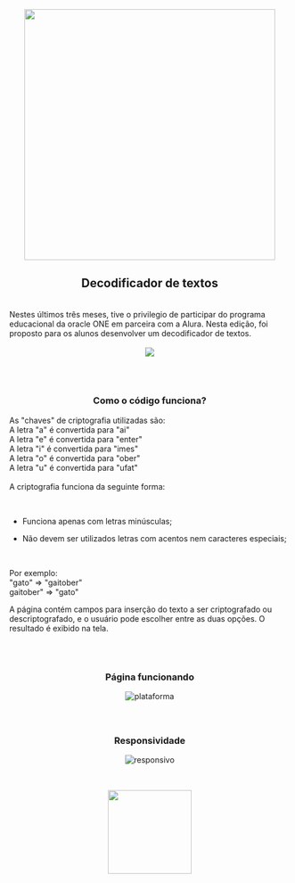 <div align="center"><img src="https://private-user-images.githubusercontent.com/102841560/314704724-128ad7c8-ca60-4a8e-983e-07e85e655869.png?jwt=eyJhbGciOiJIUzI1NiIsInR5cCI6IkpXVCJ9.eyJpc3MiOiJnaXRodWIuY29tIiwiYXVkIjoicmF3LmdpdGh1YnVzZXJjb250ZW50LmNvbSIsImtleSI6ImtleTUiLCJleHAiOjE3MTA5NzcwNjgsIm5iZiI6MTcxMDk3Njc2OCwicGF0aCI6Ii8xMDI4NDE1NjAvMzE0NzA0NzI0LTEyOGFkN2M4LWNhNjAtNGE4ZS05ODNlLTA3ZTg1ZTY1NTg2OS5wbmc_WC1BbXotQWxnb3JpdGhtPUFXUzQtSE1BQy1TSEEyNTYmWC1BbXotQ3JlZGVudGlhbD1BS0lBVkNPRFlMU0E1M1BRSzRaQSUyRjIwMjQwMzIwJTJGdXMtZWFzdC0xJTJGczMlMkZhd3M0X3JlcXVlc3QmWC1BbXotRGF0ZT0yMDI0MDMyMFQyMzE5MjhaJlgtQW16LUV4cGlyZXM9MzAwJlgtQW16LVNpZ25hdHVyZT03M2Y1ZmQ3ZDQ1NTAyOWNlYjllNjllMDIxMTJmMmRmYTZjZmVjNzlkOTI1ZWM5YjhhMDg3MmVhYTQ5NTdiMGY2JlgtQW16LVNpZ25lZEhlYWRlcnM9aG9zdCZhY3Rvcl9pZD0wJmtleV9pZD0wJnJlcG9faWQ9MCJ9.ibDwLUHi1geKn5PLFzDOYVxJ3P5FE1Q05iQjvfQ0lWg" height="450px" /></div>

## <div align="center">Decodificador de textos</div>
<br>
<div>Nestes últimos três meses, tive o privilegio de participar do programa educacional da oracle ONE em parceira com a Alura. Nesta edição, foi proposto para os alunos desenvolver um decodificador de textos.</div>
<br>
<div align="center"><img src="https://private-user-images.githubusercontent.com/102841560/314764823-93c9a005-3dee-4328-bd29-1614f8be1dcd.png?jwt=eyJhbGciOiJIUzI1NiIsInR5cCI6IkpXVCJ9.eyJpc3MiOiJnaXRodWIuY29tIiwiYXVkIjoicmF3LmdpdGh1YnVzZXJjb250ZW50LmNvbSIsImtleSI6ImtleTUiLCJleHAiOjE3MTA5Nzc0NDcsIm5iZiI6MTcxMDk3NzE0NywicGF0aCI6Ii8xMDI4NDE1NjAvMzE0NzY0ODIzLTkzYzlhMDA1LTNkZWUtNDMyOC1iZDI5LTE2MTRmOGJlMWRjZC5wbmc_WC1BbXotQWxnb3JpdGhtPUFXUzQtSE1BQy1TSEEyNTYmWC1BbXotQ3JlZGVudGlhbD1BS0lBVkNPRFlMU0E1M1BRSzRaQSUyRjIwMjQwMzIwJTJGdXMtZWFzdC0xJTJGczMlMkZhd3M0X3JlcXVlc3QmWC1BbXotRGF0ZT0yMDI0MDMyMFQyMzI1NDdaJlgtQW16LUV4cGlyZXM9MzAwJlgtQW16LVNpZ25hdHVyZT1mZTliZGJhZWEzZDk2YWZmYzI3ZTI2NDJiMTNmYjY3YjFiZjlkMmZlZTE4NjBmYjIxMDhhMmEwNzk3ZDdmYjJiJlgtQW16LVNpZ25lZEhlYWRlcnM9aG9zdCZhY3Rvcl9pZD0wJmtleV9pZD0wJnJlcG9faWQ9MCJ9.-n3sBJXgBaHjp2PwB2XVxHK6buKVUJtVPBfS_Uc1ub4"/></div>

##
<br>

<h3 align="center">Como o código funciona?</h3>

As "chaves" de criptografia utilizadas são: <br>
A letra "a" é convertida para "ai"<br>
A letra "e" é convertida para "enter"<br>
A letra "i" é convertida para "imes"<br>
A letra "o" é convertida para "ober"<br>
A letra "u" é convertida para "ufat"<br>
<br>
A criptografia funciona da seguinte forma:

<br>
  
- Funciona apenas com letras minúsculas; 
    
- Não devem ser utilizados letras com acentos nem caracteres especiais;

<br>

Por exemplo:<br>
"gato" => "gaitober"<br>
gaitober" => "gato"<br>

A página contém campos para inserção do texto a ser criptografado ou descriptografado, e o usuário pode escolher entre as duas opções. O resultado é exibido na tela.
##
<br>
<h3 align="center">Página funcionando</h3>
<div align="center">
  
![plataforma](https://github.com/marialumendes/Alura_challenges_Oracle_one/assets/102841560/9c15a3ae-4837-45a4-89c1-56689a6299bc)
</div>
<br>

##

<h3 align="center">Responsividade</h3>
<div align="center">

![responsivo](https://github.com/marialumendes/Alura_challenges_Oracle_one/assets/102841560/de7174fe-2ef2-4cc2-9c4c-c625c84299f2)
</div>

##

<br>


<div align="center"><img src="https://private-user-images.githubusercontent.com/102841560/314784321-ca5b0284-07c1-4fb4-9387-979c7a931614.png?jwt=eyJhbGciOiJIUzI1NiIsInR5cCI6IkpXVCJ9.eyJpc3MiOiJnaXRodWIuY29tIiwiYXVkIjoicmF3LmdpdGh1YnVzZXJjb250ZW50LmNvbSIsImtleSI6ImtleTUiLCJleHAiOjE3MTA5ODE5NDMsIm5iZiI6MTcxMDk4MTY0MywicGF0aCI6Ii8xMDI4NDE1NjAvMzE0Nzg0MzIxLWNhNWIwMjg0LTA3YzEtNGZiNC05Mzg3LTk3OWM3YTkzMTYxNC5wbmc_WC1BbXotQWxnb3JpdGhtPUFXUzQtSE1BQy1TSEEyNTYmWC1BbXotQ3JlZGVudGlhbD1BS0lBVkNPRFlMU0E1M1BRSzRaQSUyRjIwMjQwMzIxJTJGdXMtZWFzdC0xJTJGczMlMkZhd3M0X3JlcXVlc3QmWC1BbXotRGF0ZT0yMDI0MDMyMVQwMDQwNDNaJlgtQW16LUV4cGlyZXM9MzAwJlgtQW16LVNpZ25hdHVyZT0yMmQ4MDI5Mjc2ZWY2OGNiMjM4ZjY0NzYxMWJlNWRkYWFjM2Y1NDI5NWMzZGZjMDcwMmJjMjg5OGJiMmJhZGI1JlgtQW16LVNpZ25lZEhlYWRlcnM9aG9zdCZhY3Rvcl9pZD0wJmtleV9pZD0wJnJlcG9faWQ9MCJ9.VXa-ihf4aTpdWzopiH5Am9MUMzsbiCk0Goe2hUnLckY" height="150px" /></div>

##
